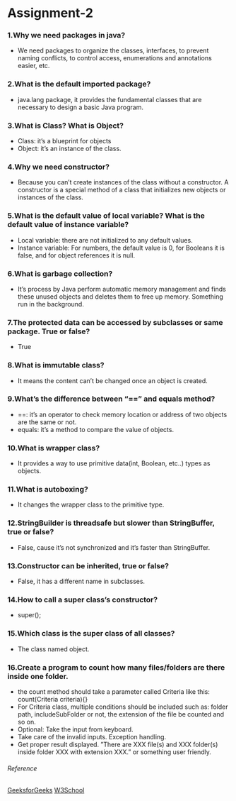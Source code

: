 # Assignment-2
### 1.Why we need packages in java?
*	We need packages to organize the classes, interfaces, to prevent naming conflicts, to control access, enumerations and annotations easier, etc. 

### 2.What is the default imported package?
*	java.lang package, it provides the fundamental classes that are necessary to design a basic Java program.

### 3.What is Class? What is Object?
*	Class: it’s a blueprint for objects
*	Object: it’s an instance of the class. 

### 4.Why we need constructor?
*	Because you can’t create instances of the class without a constructor. A constructor is a special method of a class that initializes new objects or instances of the class.

### 5.What is the default value of local variable? What is the default value of instance variable?
*	Local variable: there are not initialized to any default values.
*	Instance variable: For numbers, the default value is 0, for Booleans it is false, and for object references it is null. 

### 6.What is garbage collection?
*	It’s process by Java perform automatic memory management and finds these unused objects and deletes them to free up memory. Something run in the background. 

### 7.The protected data can be accessed by subclasses or same package. True or false?
*	True

### 8.What is immutable class?
*	It means the content can’t be changed once an object is created. 

### 9.What’s the difference between “==” and equals method?
*	==: it’s an operator to check memory location or address of two objects are the same or not.
*	equals: it’s a method to compare the value of objects.

### 10.What is wrapper class?
*	It provides a way to use primitive data(int, Boolean, etc..) types as objects.

### 11.What is autoboxing?
*	It changes the wrapper class to the primitive type.

### 12.StringBuilder is threadsafe but slower than StringBuffer, true or false?
*	False, cause it’s not synchronized and it’s faster than StringBuffer. 

### 13.Constructor can be inherited, true or false?
*	False, it has a different name in subclasses.

### 14.How to call a super class’s constructor?
*	super();

### 15.Which class is the super class of all classes?
*	The class named object.

### 16.Create a program to count how many files/folders are there inside one folder.
*	the count method should take a parameter called Criteria like this: count(Criteria criteria){}
*	For Criteria class, multiple conditions should be included such as: folder path, includeSubFolder or not, the extension of the file be counted and so on. 
*	Optional: Take the input from keyboard.
*	Take care of the invalid inputs. Exception handling.
*	Get proper result displayed.
”There are XXX file(s) and XXX folder(s) inside folder XXX with extension XXX.” or something user friendly.

###### _Reference_
[GeeksforGeeks](https://www.geeksforgeeks.org/java/?ref=shm)
[W3School](https://www.w3schools.com/java/default.asp)

